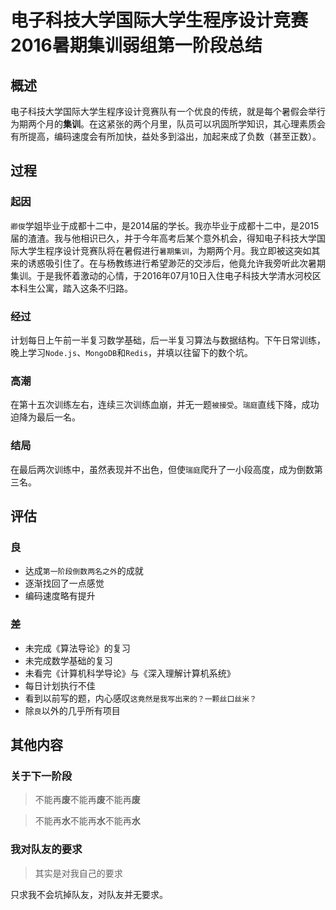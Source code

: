 # 电子科技大学国际大学生程序设计竞赛2016暑期集训弱组第一阶段总结
## 概述
电子科技大学国际大学生程序设计竞赛队有一个优良的传统，就是每个暑假会举行为期两个月的**集训**。在这紧张的两个月里，队员可以巩固所学知识，其心理素质会有所提高，编码速度会有所加快，益处多到溢出，加起来成了负数（甚至正数）。
## 过程
### 起因
`卿俊`学姐毕业于成都十二中，是2014届的学长。我亦毕业于成都十二中，是2015届的渣渣。我与他相识已久，并于今年高考后某个意外机会，得知电子科技大学国际大学生程序设计竞赛队将在暑假进行`暑期集训`，为期两个月。我立即被这突如其来的诱惑吸引住了。在与杨教练进行希望渺茫的交涉后，他竟允许我旁听此次暑期集训。于是我怀着激动的心情，于2016年07月10日入住电子科技大学清水河校区本科生公寓，踏入这条不归路。
### 经过
计划每日上午前一半复习数学基础，后一半复习算法与数据结构。下午日常训练，晚上学习`Node.js`、`MongoDB`和`Redis`，并填以往留下的数个坑。
### 高潮
在第十五次训练左右，连续三次训练血崩，并无一题`被接受`。`瑞庭`直线下降，成功迫降为最后一名。
### 结局
在最后两次训练中，虽然表现并不出色，但使`瑞庭`爬升了一小段高度，成为倒数第三名。
## 评估
### 良
* 达成`第一阶段倒数两名之外`的成就
* 逐渐找回了一点感觉
* 编码速度略有提升

### 差
* 未完成《算法导论》的复习
* 未完成数学基础的复习
* 未看完《计算机科学导论》与《深入理解计算机系统》
* 每日计划执行不佳
* 看到以前写的题，内心感叹`这竟然是我写出来的？一颗丝口丝米？`
* 除`良`以外的几乎所有项目

## 其他内容
### 关于下一阶段
> 不能再**废**不能再**废**不能再**废**

> 不能再**水**不能再**水**不能再**水**

### 我对队友的要求
> 其实是对我自己的要求

只求我不会坑掉队友，对队友并无要求。
